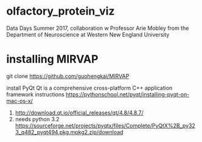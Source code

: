 # olfactory_protein_viz
Data Days Summer 2017, collaboration w Professor Arie Mobley from the Department of Neuroscience at Western New England University


# installing MIRVAP
git clone https://github.com/guohengkai/MIRVAP

install PyQt Qt is a comprehensive cross-platform C++ application framework
instructions https://pythonschool.net/pyqt/installing-pyqt-on-mac-os-x/
1. http://download.qt.io/official_releases/qt/4.8/4.8.7/
2. needs python 3.2
https://sourceforge.net/projects/pyqtx/files/Complete/PyQtX%2B_py323_q482_pyqt494.pkg.mpkg2.zip/download
